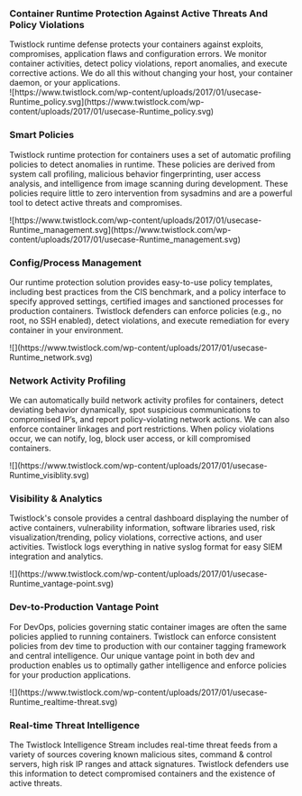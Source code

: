 <section class="intro intro-use-case">

<div class="smaller-container"><svg version="1.1" id="Layer_1" xmlns="http://www.w3.org/2000/svg" xmlns:xlink="http://www.w3.org/1999/xlink" x="0px" y="0px" viewBox="-49 51 100 100" style="enable-background:new -49 51 100 100;" xml:space="preserve"><style type="text/css">.st0{fill:#0000CE;}</style></svg>

### Container Runtime Protection Against Active Threats And Policy Violations

<div class="intro-text">Twistlock runtime defense protects your containers against exploits, compromises, application flaws and configuration errors. We monitor container activities, detect policy violations, report anomalies, and execute corrective actions. We do all this without changing your host, your container daemon, or your applications.</div>

</div>

</section>

<section class="staggard-section">

<div class="small-container">![https://www.twistlock.com/wp-content/uploads/2017/01/usecase-Runtime_policy.svg](https://www.twistlock.com/wp-content/uploads/2017/01/usecase-Runtime_policy.svg)

<div class="staggard-section-info">

### Smart Policies

Twistlock runtime protection for containers uses a set of automatic profiling policies to detect anomalies in runtime. These policies are derived from system call profiling, malicious behavior fingerprinting, user access analysis, and intelligence from image scanning during development. These policies require little to zero intervention from sysadmins and are a powerful tool to detect active threats and compromises.

</div>

</div>

</section>

<section class="staggard-section">

<div class="small-container">![https://www.twistlock.com/wp-content/uploads/2017/01/usecase-Runtime_management.svg](https://www.twistlock.com/wp-content/uploads/2017/01/usecase-Runtime_management.svg)

<div class="staggard-section-info">

### Config/Process Management

Our runtime protection solution provides easy-to-use policy templates, including best practices from the CIS benchmark, and a policy interface to specify approved settings, certified images and sanctioned processes for production containers. Twistlock defenders can enforce policies (e.g., no root, no SSH enabled), detect violations, and execute remediation for every container in your environment.

</div>

</div>

</section>

<section class="staggard-section">

<div class="small-container">![](https://www.twistlock.com/wp-content/uploads/2017/01/usecase-Runtime_network.svg)

<div class="staggard-section-info">

### Network Activity Profiling

We can automatically build network activity profiles for containers, detect deviating behavior dynamically, spot suspicious communications to compromised IP’s, and report policy-violating network actions. We can also enforce container linkages and port restrictions. When policy violations occur, we can notify, log, block user access, or kill compromised containers.

</div>

</div>

</section>

<section class="staggard-section">

<div class="small-container">![](https://www.twistlock.com/wp-content/uploads/2017/01/usecase-Runtime_visiblity.svg)

<div class="staggard-section-info">

### Visibility & Analytics

Twistlock's console provides a central dashboard displaying the number of active containers, vulnerability information, software libraries used, risk visualization/trending, policy violations, corrective actions, and user activities. Twistlock logs everything in native syslog format for easy SIEM integration and analytics.

</div>

</div>

</section>

<section class="staggard-section">

<div class="small-container">![](https://www.twistlock.com/wp-content/uploads/2017/01/usecase-Runtime_vantage-point.svg)

<div class="staggard-section-info">

### Dev-to-Production Vantage Point

For DevOps, policies governing static container images are often the same policies applied to running containers. Twistlock can enforce consistent policies from dev time to production with our container tagging framework and central intelligence. Our unique vantage point in both dev and production enables us to optimally gather intelligence and enforce policies for your production applications.

</div>

</div>

</section>

<section class="staggard-section">

<div class="small-container">![](https://www.twistlock.com/wp-content/uploads/2017/01/usecase-Runtime_realtime-threat.svg)

<div class="staggard-section-info">

### Real-time Threat Intelligence

The Twistlock Intelligence Stream includes real-time threat feeds from a variety of sources covering known malicious sites, command & control servers, high risk IP ranges and attack signatures. Twistlock defenders use this information to detect compromised containers and the existence of active threats.

</div>

</div>

</section>